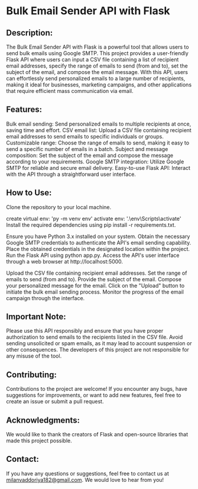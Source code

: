 # Bulk Email Sender API with Flask

## Description:
The Bulk Email Sender API with Flask is a powerful tool that allows users to send bulk emails using Google SMTP. This project provides a user-friendly Flask API where users can input a CSV file containing a list of recipient email addresses, specify the range of emails to send (from and to), set the subject of the email, and compose the email message.
With this API, users can effortlessly send personalized emails to a large number of recipients, making it ideal for businesses, marketing campaigns, and other applications that require efficient mass communication via email.

## Features:

Bulk email sending: Send personalized emails to multiple recipients at once, saving time and effort.
CSV email list: Upload a CSV file containing recipient email addresses to send emails to specific individuals or groups.
Customizable range: Choose the range of emails to send, making it easy to send a specific number of emails in a batch.
Subject and message composition: Set the subject of the email and compose the message according to your requirements.
Google SMTP integration: Utilize Google SMTP for reliable and secure email delivery.
Easy-to-use Flask API: Interact with the API through a straightforward user interface.

## How to Use:

Clone the repository to your local machine.

create virtual env: 'py -m venv env'
activate env: '.\env\Scripts\activate'
Install the required dependencies using pip install -r requirements.txt.

Ensure you have Python 3.x installed on your system.
Obtain the necessary Google SMTP credentials to authenticate the API's email sending capability.
Place the obtained credentials in the designated location within the project.
Run the Flask API using python app.py.
Access the API's user interface through a web browser at http://localhost:5000.

Upload the CSV file containing recipient email addresses.
Set the range of emails to send (from and to).
Provide the subject of the email.
Compose your personalized message for the email.
Click on the "Upload" button to initiate the bulk email sending process.
Monitor the progress of the email campaign through the interface.

## Important Note:
Please use this API responsibly and ensure that you have proper authorization to send emails to the recipients listed in the CSV file. Avoid sending unsolicited or spam emails, as it may lead to account suspension or other consequences. The developers of this project are not responsible for any misuse of the tool.

## Contributing:
Contributions to the project are welcome! If you encounter any bugs, have suggestions for improvements, or want to add new features, feel free to create an issue or submit a pull request.

## Acknowledgments:
We would like to thank the creators of Flask and open-source libraries that made this project possible.

## Contact:
If you have any questions or suggestions, feel free to contact us at milanvaddoriya182@gmail.com. We would love to hear from you!

